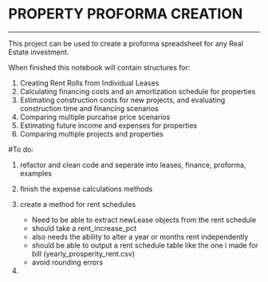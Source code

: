 # PROPERTY PROFORMA CREATION
---
This project can be used to create a proforma spreadsheet for any Real Estate investment. 

When finished this notebook will contain structures for:
   1. Creating Rent Rolls from Individual Leases
   2. Calculating financing costs and an amortization schedule for properties
   3. Estimating construction costs for new projects, and evaluating construction time and financing scenarios
   4. Comparing multiple purcahse price scenarios
   5. Estimating future income and expenses for properties
   6. Comparing multiple projects and properties


#To do:

1. refactor and clean code and seperate into leases, finance, proforma, examples

2. finish the expense calculations methods

3. create a method for rent schedules
    * Need to be able to extract newLease objects from the rent schedule
    * should take a rent_increase_pct 
    * also needs the ability to alter a year or months rent independently
    * should be able to output a rent schedule table like the one i made for bill (yearly_prosperity_rent.csv)
    * avoid rounding errors

4. 